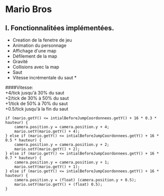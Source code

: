# Mario Bros
   
 ## I. Fonctionnalitées implémentées.  
   
- Creation de la fenetre de jeu  
- Animation du personnage  
- Affichage d'une map  
- Défilement de la map  
- Gravité  
- Collisions avec la map  
- Saut
- Vitesse incrémentale du saut *

####Vitesse:  
+4/tick jusqu'à 30% du saut  
+2/tick de 30% à 50% du saut  
+1/tick de 50% à 70% du saut  
+0.5/tick jusqu'à la fin du saut  
    
```
if (mario.getY() <= intialBeforeJumpCoordonnees.getY() + 16 * 0.3 * hauteur) {  
	camera.position.y = camera.position.y + 4;  
	mario.setY(mario.getY() + 4);  
} else if (mario.getY() <= intialBeforeJumpCoordonnees.getY() + 16 * 0.5 * hauteur) {  
	camera.position.y = camera.position.y + 2;  
	mario.setY(mario.getY() + 2);  
} else if (mario.getY() <= intialBeforeJumpCoordonnees.getY() + 16 * 0.7 * hauteur) {  
	camera.position.y = camera.position.y + 1;  
	mario.setY(mario.getY() + 1);  
} else if (mario.getY() <= intialBeforeJumpCoordonnees.getY() + 16 * hauteur) {  
	camera.position.y = (float) (camera.position.y + 0.5);  
	mario.setY(mario.getY() + (float) 0.5);  
}
```